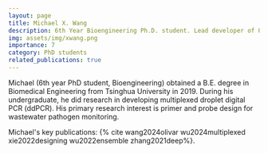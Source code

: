 ```yaml
---
layout: page
title: Michael X. Wang
description: 6th Year Bioengineering Ph.D. student. Lead developer of Olivar.
img: assets/img/xwang.png
importance: 7
category: PhD students
related_publications: true
---
```


Michael (6th year PhD student, Bioengineering) obtained a B.E. degree in Biomedical Engineering from Tsinghua University in 2019. During his undergraduate, he did research in developing multiplexed droplet digital PCR (ddPCR). His primary research interest is primer and probe design for wastewater pathogen monitoring. 

Michael's key publications: {% cite wang2024olivar wu2024multiplexed xie2022designing wu2022ensemble zhang2021deep%}.